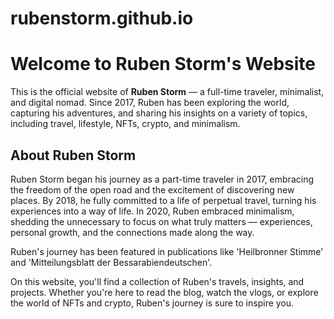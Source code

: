 # rubenstorm.github.io

# Welcome to Ruben Storm's Website

This is the official website of **Ruben Storm** — a full-time traveler, minimalist, and digital nomad. Since 2017, Ruben has been exploring the world, capturing his adventures, and sharing his insights on a variety of topics, including travel, lifestyle, NFTs, crypto, and minimalism.

## About Ruben Storm

Ruben Storm began his journey as a part-time traveler in 2017, embracing the freedom of the open road and the excitement of discovering new places. By 2018, he fully committed to a life of perpetual travel, turning his experiences into a way of life. In 2020, Ruben embraced minimalism, shedding the unnecessary to focus on what truly matters — experiences, personal growth, and the connections made along the way.

Ruben's journey has been featured in publications like 'Heilbronner Stimme' and 'Mitteilungsblatt der Bessarabiendeutschen'.

On this website, you'll find a collection of Ruben's travels, insights, and projects. Whether you're here to read the blog, watch the vlogs, or explore the world of NFTs and crypto, Ruben's journey is sure to inspire you.
